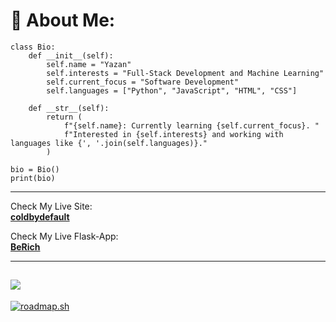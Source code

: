 # 💫 About Me:

```
class Bio:
    def __init__(self):
        self.name = "Yazan"
        self.interests = "Full-Stack Development and Machine Learning"
        self.current_focus = "Software Development"
        self.languages = ["Python", "JavaScript", "HTML", "CSS"]
    
    def __str__(self):
        return (
            f"{self.name}: Currently learning {self.current_focus}. "
            f"Interested in {self.interests} and working with languages like {', '.join(self.languages)}."
        )

bio = Bio()
print(bio)
```
---
Check My Live Site:  
**[coldbydefault](https://www.coldbydefault.com)**

Check My Live Flask-App:    
**[BeRich](https://coldbydefault070.pythonanywhere.com/)**

---
[![](https://visitcount.itsvg.in/api?id=ColdByDefault&icon=5&color=1)](https://visitcount.itsvg.in)
---

[![roadmap.sh](https://roadmap.sh/card/tall/652405354c7f3e98be4dada2?variant=dark&roadmaps=frontend%2Cbackend%2Cgit-github%2Cpython)](https://roadmap.sh)




